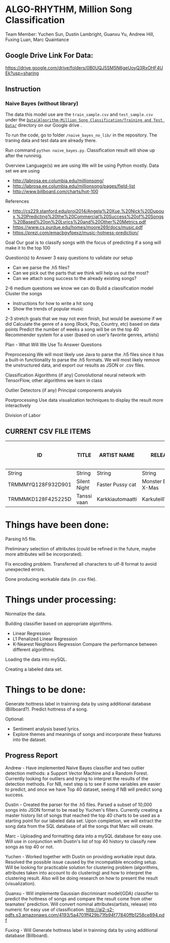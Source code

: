 # ALGO-RHYTHM, Million Song Classification

Team Member: Yuchen Sun, Dustin Lambright, Guanxu Yu, Andrew Hill, Fuxing Luan, Marc Quaintance

## Google Drive Link For Data:
https://drive.google.com/drive/folders/0B0UQJ5SM5N6geUoyQ3RxOHF4UEk?usp=sharing

## Instruction
### Naive Bayes (without library)
The data this model use are the `train_sample.csv` and `test_sample.csv` under the [`Data(Algorithm-Million Song Classification/Training and Test Data/`](https://drive.google.com/open?id=0B0UQJ5SM5N6gZ1lSaWxTODE5Y0E) directory on our Google drive . 

To run the code, go to folder `/naive_bayes_no_lib/` in the repository. The traning data and test data are already there. 

Run command `python naive_bayes.py`. Classification result will show up after the runninig.

Overview
Language(s) we are using 
We will be using Python mostly.
Data set we are using
* http://labrosa.ee.columbia.edu/millionsong/
* http://labrosa.ee.columbia.edu/millionsong/pages/field-list
* http://www.billboard.com/charts/hot-100

References
* http://cs229.stanford.edu/proj2014/Angela%20Xue,%20Nick%20Dupoux,%20Predicting%20the%20Commercial%20Success%20of%20Songs%20Based%20on%20Lyrics%20and%20Other%20Metrics.pdf
* https://www.cs.purdue.edu/homes/moore269/docs/music.pdf
* https://prezi.com/emacbgyfpexz/music-hotness-prediction/

Goal
Our goal is to classify songs with the focus of predicting if a song will make it to the top 100

Question(s) to Answer
3 easy questions to validate our setup
- 	Can we parse the .h5 files?
- 	Can we pick out the parts that we think will help us out the most?
- 	Can we attach song success to the already existing songs?

2-6 medium questions we know we can do
Build a classification model
Cluster the songs
-	Instructions for how to write a hit song
- 	Show the trends of popular music

2-3 stretch goals that we may not even finish, but would be awesome if we did
Calculate the genre of a song (Rock, Pop, Country, etc) based on data points
Predict the number of weeks a song will be on the top 40
Recommender system for a user (based on user’s favorite genres, artists)



Plan - What Will We Use To Answer Questions

Preprocessing
We will most likely use Java to parse the .h5 files since it has a built-in functionality to parse the .h5 formats.  We will most likely remove the unstructured data, and export our results as JSON or .csv files.

Classification Algorithms (if any)
Convolutional neural network with TensorFlow, other algorithms we learn in class

Outlier Detectors (if any)
Principal components analysis

Postprocessing
Use data visualization techniques to display the result more interactively



Division of Labor


## CURRENT CSV FILE ITEMS ##

| ID | TITLE | ARTIST NAME | RELEASE | YEAR | KEY | KEY CONFIDENCE | TIME SIGNATURE | TIME SIGNATURE CONFIDENCE | MODE | MODE CONFIDENCE | END OF FADE IN | START OF FADE OUT | ENERGY | DURATION |  DANCEABILITY | SONG HOTTNESS | TEMPO | LOUDNESS | TOP 100? | 
| ------------- | ------------- | ------------- |------------- |------------- |------------- |------------- |------------- |------------- |------------- |------------- |------------- |------------- |------------- |------------- |------------- |------------- |------------- |------------- |------------- |
| String              | String        | String           | String                | String | Int | Float | Int | Float | Int | Float | Float | Float | Float | Float | Float | Float | Float | Float | Bool |
| TRMMMYQ128F932D901  | Silent Night  | Faster Pussy cat | Monster Ballads X-Mas | 2003   | 10  | 0.777 | 4 | 0.94 | 0 | 0.688 | 2.049 | 236.635 | 0.0 | 252.05506 | 0.0 | 0.5428987432910862| 87.002 | -4.829 | 0 |
| TRMMMKD128F425225D  | Tanssi vaan   | Karkkiautomaatti |  Karkuteill\u00e4     | 1995   | 9   | 0.808 | 1 | 0.0 | 1 | 0.355 | 0.258 | 148.66 | 0.0 | 156.55138 | 0.0 | 0.2998774882739778| 150.778 | -10.555| 0 |

# Things have been done:

Parsing h5 file.

Preliminary selection of attributes (could be refined in the future, maybe more attributes will be incorporated).

Fix encoding problem. Transferred all characters to utf-8 format to avoid unexpected errors.

Done producing workable data (in .csv file).

# Things under processing:

Normalize the data.

Building classifier based on appropriate algorithms.
- 	Linear Regression
- 	L1 Penalized Linear Regression
- 	K-Nearest Neighbors Regression
Compare the performance between different algorithms.

Loading the data into mySQL.

Creating a labeled data set.

# Things to be done:

Generate hottness label in trainning data by using additional database (Billboard?).
Predict hottness of a song.

Optional: 
- 	Sentiment analysis based lyrics. 
- 	Explore themes and meanings of songs and incorporate these features into the dataset.


## Progress Report ##
Andrew - Have implemented Naive Bayes classifier and two outlier detection methods: a Support Vector Machine and a Random Forest.  Currently looking for outliers and trying to interpret the results of the detection methods.  For NB, next step is to see if some variables are easier to predict, and once we have Top 40 dataset, seeing if NB will predict song success.

Dustin - Created the parser for the .h5 files.  Parsed a subset of 10,000 songs into JSON format to be read by Yuchen's filters.  Currently creating a master history list of songs that reached the top 40 charts to be used as a starting point for our labeled data set.  Upon completion, we will extract the song data from the SQL database of all the songs that Marc will create.

Marc - Uploading and formatting data into a mySQL database for easy use. Will use in conjunction with Dustin's list of top 40 history to classify new songs as top 40 or not.

Yuchen - Worked together with Dustin on providing workable input data. Resolved the possible issue caused by the incompatible encoding setup. Will be looking for practicable solution for clustering problem (algorithms, attributes taken into account to do clustering) and how to interpret the clustering result. Also will be doing research on how to present the result (visualization).

Guanxu - Will implemente Gaussian discriminant model(GDA) classifier to predict the hottness of songs and compare the result come from other teamates' prediction. Will convert nominal attributes(artists, release) into numeric for easy use of classification.
http://ai2-s2-pdfs.s3.amazonaws.com/4193/5a4701ff429b71fb94f77840ffb1258ce894.pdf

Fuxing - Will Generate hottness label in trainning data by using additional database (Billboard).

